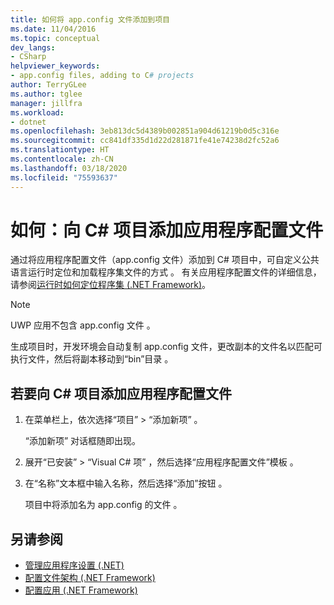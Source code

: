 ```yaml
---
title: 如何将 app.config 文件添加到项目
ms.date: 11/04/2016
ms.topic: conceptual
dev_langs:
- CSharp
helpviewer_keywords:
- app.config files, adding to C# projects
author: TerryGLee
ms.author: tglee
manager: jillfra
ms.workload:
- dotnet
ms.openlocfilehash: 3eb813dc5d4389b002851a904d61219b0d5c316e
ms.sourcegitcommit: cc841df335d1d22d281871fe41e74238d2fc52a6
ms.translationtype: HT
ms.contentlocale: zh-CN
ms.lasthandoff: 03/18/2020
ms.locfileid: "75593637"
---
```

# <a name="how-to-add-an-application-configuration-file-to-a-c-project"></a>如何：向 C# 项目添加应用程序配置文件

通过将应用程序配置文件（app.config 文件）添加到 C# 项目中，可自定义公共语言运行时定位和加载程序集文件的方式  。 有关应用程序配置文件的详细信息，请参阅[运行时如何定位程序集 (.NET Framework)](/dotnet/framework/deployment/how-the-runtime-locates-assemblies)。

> [!NOTE]
> UWP 应用不包含 app.config 文件  。

生成项目时，开发环境会自动复制 app.config 文件，更改副本的文件名以匹配可执行文件，然后将副本移动到“bin”目录   。

## <a name="to-add-an-application-configuration-file-to-a-c-project"></a>若要向 C# 项目添加应用程序配置文件

1. 在菜单栏上，依次选择“项目”   > “添加新项”  。

     “添加新项”  对话框随即出现。

1. 展开“已安装”   > “Visual C# 项”  ，然后选择“应用程序配置文件”模板  。

1. 在“名称”文本框中输入名称，然后选择“添加”按钮   。

     项目中将添加名为 app.config 的文件  。

## <a name="see-also"></a>另请参阅

- [管理应用程序设置 (.NET)](../ide/managing-application-settings-dotnet.md)
- [配置文件架构 (.NET Framework)](/dotnet/framework/configure-apps/file-schema/index)
- [配置应用 (.NET Framework)](/dotnet/framework/configure-apps/index)
